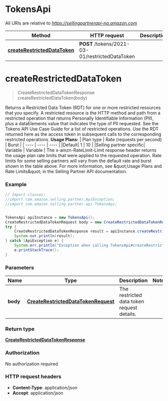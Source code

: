 # TokensApi

All URIs are relative to *https://sellingpartnerapi-na.amazon.com*

Method | HTTP request | Description
------------- | ------------- | -------------
[**createRestrictedDataToken**](TokensApi.md#createRestrictedDataToken) | **POST** /tokens/2021-03-01/restrictedDataToken | 


<a name="createRestrictedDataToken"></a>
# **createRestrictedDataToken**
> CreateRestrictedDataTokenResponse createRestrictedDataToken(body)



Returns a Restricted Data Token (RDT) for one or more restricted resources that you specify. A restricted resource is the HTTP method and path from a restricted operation that returns Personally Identifiable Information (PII), plus a dataElements value that indicates the type of PII requested. See the Tokens API Use Case Guide for a list of restricted operations. Use the RDT returned here as the access token in subsequent calls to the corresponding restricted operations.  **Usage Plans:**  | Plan type | Rate (requests per second) | Burst | | ---- | ---- | ---- | |Default| 1 | 10 | |Selling partner specific| Variable | Variable |  The x-amzn-RateLimit-Limit response header returns the usage plan rate limits that were applied to the requested operation. Rate limits for some selling partners will vary from the default rate and burst shown in the table above. For more information, see \&quot;Usage Plans and Rate Limits\&quot; in the Selling Partner API documentation.

### Example
```java
// Import classes:
//import com.amazon.selling.partner.ApiException;
//import com.amazon.selling.partner.api.TokensApi;


TokensApi apiInstance = new TokensApi();
CreateRestrictedDataTokenRequest body = new CreateRestrictedDataTokenRequest(); // CreateRestrictedDataTokenRequest | The restricted data token request details.
try {
    CreateRestrictedDataTokenResponse result = apiInstance.createRestrictedDataToken(body);
    System.out.println(result);
} catch (ApiException e) {
    System.err.println("Exception when calling TokensApi#createRestrictedDataToken");
    e.printStackTrace();
}
```

### Parameters

Name | Type | Description  | Notes
------------- | ------------- | ------------- | -------------
 **body** | [**CreateRestrictedDataTokenRequest**](CreateRestrictedDataTokenRequest.md)| The restricted data token request details. |

### Return type

[**CreateRestrictedDataTokenResponse**](CreateRestrictedDataTokenResponse.md)

### Authorization

No authorization required

### HTTP request headers

 - **Content-Type**: application/json
 - **Accept**: application/json

